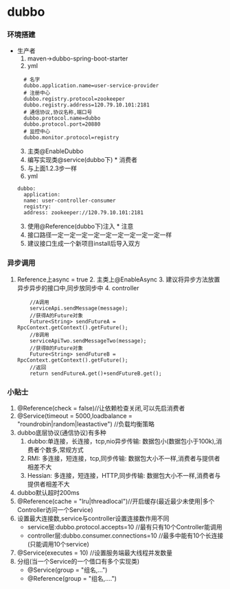 # dubbo

### 环境搭建
   * 生产者
      1. maven->dubbo-spring-boot-starter
      2. yml
        ```
          # 名字
          dubbo.application.name=user-service-provider
          # 注册中心
          dubbo.registry.protocol=zookeeper
          dubbo.registry.address=120.79.10.101:2181
          # 通信协议,协议名称,端口号
          dubbo.protocol.name=dubbo 
          dubbo.protocol.port=20880
          # 监控中心
          dubbo.monitor.protocol=registry

        ```
      3. 主类@EnableDubbo
      4. 编写实现类@service(dubbo下)
    * 消费者
      1. 与上面1.2.3步一样
      2. yml
        ```
        dubbo:
          application:
          name: user-controller-consumer
          registry:
          address: zookeeper://120.79.10.101:2181

        ```
      3. 使用@Reference(dubbo下)注入
    * 注意
      1. 接口路径一定一定一定一定一定一定一定一定一定一样
      2. 建议接口生成一个新项目install后导入双方
### 异步调用
   1. Reference上async = true
	2. 主类上@EnableAsync
	3. 建议将异步方法放置异步异步的接口中,同步放同步中
	4. controller
		```
			//A调用
			serviceApi.sendMessage(message);
			//获得A的Future对象
			Future<String> sendFutureA = RpcContext.getContext().getFuture();
			//B调用
			serviceApiTwo.sendMessageTwo(message);
			//获得B的Future对象
			Future<String> sendFutureB = RpcContext.getContext().getFuture();
			//返回
			return sendFutureA.get()+sendFutureB.get(); 
		```

### 小贴士
   1.  @Reference(check = false)//让依赖检查关闭,可以先启消费者
   2.  @Service(timeout = 5000,loadbalance = "roundrobin|random|leastactive") //负载均衡策略
   3. dubbo底层协议(通信协议)有多种
		1. dubbo:单连接，长连接，tcp,nio异步传输: 数据包小(数据包小于100k),消费者个数多,常规方式
		2. RMI: 多连接，短连接，tcp,同步传输: 数据包大小不一样,消费者与提供者相差不大
		3. Hessian: 多连接，短连接，HTTP,同步传输: 数据包大小不一样,消费者与提供者相差不大
   4. dubbo默认超时200ms
   5. @Reference(cache = "lru|threadlocal")//开启缓存(最近最少未使用|多个Controller访问一个Service)
   6. 设置最大连接数,service与controller设置连接数作用不同
		* service层:dubbo.protocol.accepts=10 //最有只有10个Controller能调用
		* controller层:dubbo.consumer.connections=10 //最多中能有10个长连接(只能调用10个service)
   7. @Service(executes = 10) //设置服务端最大线程并发数量
   8. 分组(当一个Service的一个借口有多个实现类)
        * @Service(group = "组名,...")
        * @Reference(group = "组名,....")
